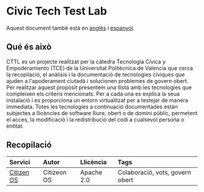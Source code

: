 # Civic Tech Test Lab

Aquest document també està en [anglès](README_en.md) i [espanyol](/README.md).

## Qué és això
CTTL es un projecte realitzat per la càtedra Tecnología Cívica y Empoderamiento (TCE) de la Universitat Politècnica de Valencia que cerca la recopilació, el anàlisis i la documentació de tecnologies cíviques que ajuden a l'apoderament ciutadà i solucionen problemes de govern obert. Per realitzar aquest propòsit presentem una llista amb les tecnologies que compleixen els criteris mencionats. Per a cada una es explica la seua instalació i es proporciona un entorn virtualitzat per a testejar de manera immediata. Totes les tecnologies a continuació documentades están subjectes a llicències de software lliure, obert o de domini públic, permetent el acces, la modificació i la redistribució del codi a cualsevol persona o entitat.

## Recopilació

| Servici   | Autor       | Llicència   | Tags |
| :--------- | :---------- | :--------- | :------ |
| [Citizen OS](/citizenos) | Citizeon OS | Apache 2.0 | Colaboració, vots, govern obert|
